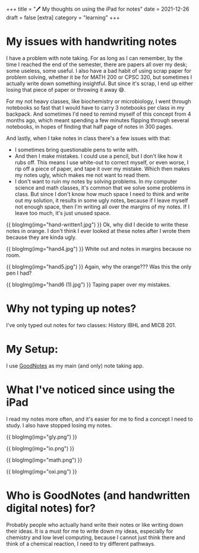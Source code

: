 +++
title = "🖊 My thoughts on using the iPad for notes"
date = 2021-12-26
draft = false
[extra]
category = "learning"
+++

# My issues with handwriting notes
I have a problem with note taking. For as long as I can remember, by the time I reached the end of the semester, there are papers all over my desk; some useless, some useful. I also have a bad habit of using scrap paper for problem solving, whether it be for MATH 200 or CPSC 320, but sometimes I actually write down something insightful. But since it's scrap, I end up either losing that piece of paper or throwing it away 😅. 

For my not heavy classes, like biochemistry or microbiology, I went through notebooks so fast that I would have to carry 3 notebooks per class in my backpack. And sometimes I'd need to remind myself of this concept from 4 months ago, which meant spending a few minutes flipping through several notebooks, in hopes of finding that half page of notes in 300 pages. 

And lastly, when I take notes in class there's a few issues with that:
- I sometimes bring questionable pens to write with. 
- And then I make mistakes. I could use a pencil, but I don't like how it rubs off. This means I use white-out to correct myself, or even worse, I rip off a piece of paper, and tape it over my mistake. Which then makes my notes ugly, which makes me not want to read them.
- I don't want to ruin my notes by solving problems. In my computer science and math classes, it's common that we solve some problems in class. But since I don't know how much space I need to think and write out my solution, it results in some ugly notes, because if I leave myself not enough space, then I'm writing all over the margins of my notes. If I leave too much, it's just unused space. 

{{ blogImg(img="hand-written1.jpg") }}
Ok, why did I decide to write these notes in orange. I don't think I ever looked at these notes after I wrote them because they are kinda ugly.

{{ blogImg(img="hand4.jpg") }}
White out and notes in margins because no room.

{{ blogImg(img="hand5.jpg") }}
Again, why the orange??? Was this the only pen I had?

{{ blogImg(img="hand6 (1).jpg") }}
Taping paper over my mistakes.

# Why not typing up notes?
I've only typed out notes for two classes: History IBHL and MICB 201.

# My Setup:
I use [GoodNotes](https://www.goodnotes.com/) as my main (and only) note taking app.

# What I've noticed since using the iPad
I read my notes more often, and it's easier for me to find a concept I need to study. I also have stopped losing my notes.

{{ blogImg(img="gly.png") }}

{{ blogImg(img="io.png") }}

{{ blogImg(img="math.png") }}

{{ blogImg(img="oxi.png") }}

# Who is GoodNotes (and handwritten digital notes) for? 

Probably people who actually hand write their notes or like writing down their ideas. It is a must for me to write down my ideas, especially for chemistry and low level computing, because I cannot just think there and think of a chemical reaction, I need to try different pathways.
